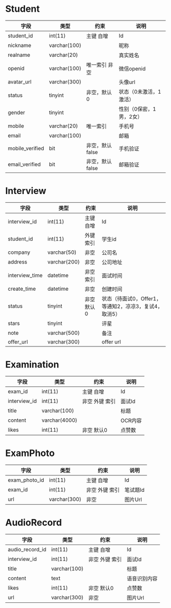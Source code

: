 # Student
| 字段  | 类型  | 约束  |  说明 |
|---|---|---|---|
| student_id  | int(11)  | 主键 自增 | Id  |
| nickname | varchar(100)  |  | 昵称  |
| realname  | varchar(20)  |  | 真实姓名  |
| openid  | varchar(100)  | 唯一索引 非空 | 微信openid  |
| avatar_url  | varchar(300)  |   | 头像url  |
| status  | tinyint  |  非空，默认0 | 状态（0未激活，1激活）  |
| gender  | tinyint  |   | 性别（0保密，1男，2女）  |
| mobile  | varchar(20)  |  唯一索引 | 手机号  |
| email  | varchar(100)  |   | 邮箱  |
| mobile_verified  | bit  |  非空，默认false | 手机验证  |
| email_verified  | bit  | 非空，默认false  | 邮箱验证  |

# Interview
| 字段  | 类型  | 约束  |  说明 |
|---|---|---|---|
| interview_id  | int(11)  | 主键 自增 | Id  |
| student_id | int(11)  | 外键 索引 | 学生id  |
| company  | varchar(50)  | 非空 | 公司名  |
| address  | varchar(200)  | 非空 | 公司地址  |
| interview_time  | datetime  | 非空 索引  | 面试时间  |
| create_time  | datetime  |  非空 | 创建时间  |
| status  | tinyint  | 非空 默认0  | 状态（待面试0，Offer1，等通知2，凉凉3，复试4，取消5）  |
| stars  | tinyint  |   | 评星  |
| note  | varchar(500)  |   | 备注  |
| offer_url  | varchar(300)  |   | offer url  |

# Examination
| 字段  | 类型  | 约束  |  说明 |
|---|---|---|---|
| exam_id  | int(11)  | 主键 自增 | Id  |
| interview_id | int(11)  | 非空 外键 索引 | 面试Id  |
| title  | varchar(100)  |  | 标题  |
| content  | varchar(4000)  |  | OCR内容  |
| likes  | int(11)  | 非空 默认0  | 点赞数  |

# ExamPhoto
| 字段  | 类型  | 约束  |  说明 |
|---|---|---|---|
| exam_photo_id  | int(11)  | 主键 自增 | Id  |
| exam_id | int(11)  | 非空 外键 索引 | 笔试题Id  |
| url  | varchar(300)  | 非空 | 图片Url  |

# AudioRecord
| 字段  | 类型  | 约束  |  说明 |
|---|---|---|---|
| audio_record_id  | int(11)  | 主键 自增 | Id  |
| interview_id | int(11)  | 非空 外键 索引 | 面试Id  |
| title  | varchar(100)  |  | 标题  |
| content  | text  |  | 语音识别内容  |
| likes  | int(11)  | 非空 默认0  | 点赞数  |
| url  | varchar(300)  | 非空 | 图片Url  |

